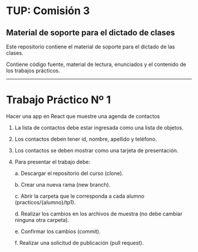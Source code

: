 # TUP: Comisión 3

## Material de soporte para el dictado de clases 

Este repositorio contiene el material de soporte para el dictado de las clases.

Contiene código fuente, material de lectura, enunciados y el contenido de los trabajos prácticos.

---

# Trabajo Práctico Nº 1

Hacer una app en React que muestre una agenda de contactos

1. La lista de contactos debe estar ingresada como una lista de objetos.
2. Los contactos deben tener id, nombre, apellido y teléfono.
3. Los contactos se deben mostrar como una tarjeta de presentación.
4. Para presentar el trabajo debe:

    a. Descargar el repositorio del curso (clone).

    b. Crear una nueva rama (new branch).

    c. Abrir la carpeta que le corresponda a cada alumno (practicos/{alumno}/tp1).

    d. Realizar los cambios en los archivos de muestra (no debe cambiar ninguna otra carpeta).

    e. Confirmar los cambios (commit).

    f. Realizar una solicitud de publicación (pull request).